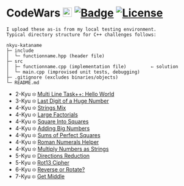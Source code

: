 # CodeWars <img src="https://raw.githubusercontent.com/konpa/devicon/master/icons/cplusplus/cplusplus-plain.svg?sanitize=true" alt="C++" width="24" height="24" /> [![Badge](https://www.codewars.com/users/Chris%20MB/badges/micro)](https://www.codewars.com/users/Chris%20MB)  [![License](https://img.shields.io/github/license/Chris-1101/boxecho.svg)](https://github.com/Chris-1101/boxecho/blob/master/LICENSE.md)

```
I upload these as-is from my local testing environment.
Typical directory structure for C++ challenges follows:

nkyu-kataname
├─ include
│  └─ functionname.hpp (header file)
├─ src
│  ├─ functionname.cpp (implementation file)         ⇐ solution
│  └─ main.cpp (improvised unit tests, debugging)
├─ .gitignore (excludes binaries/objects)
└─ README.md
```

* 2-Kyu ፨ [Multi Line Task++: Hello World](https://github.com/Chris-1101/codewars/tree/master/2kyu-multi-line-task) <!-- 13 -->
* 3-Kyu ፨ [Last Digit of a Huge Number](https://github.com/Chris-1101/codewars/tree/master/3kyu-last-digit-huge-power) <!-- 11 -->
* 4-Kyu ፨ [Strings Mix](https://github.com/Chris-1101/codewars/tree/master/4kyu-strings-mix) <!-- 04 -->
* 4-Kyu ፨ [Large Factorials](https://github.com/Chris-1101/codewars/tree/master/4kyu-large-factorials) <!-- 09 -->
* 4-Kyu ፨ [Square Into Squares](https://github.com/Chris-1101/codewars/tree/master/4kyu-square-into-squares) <!-- 05 -->
* 4-Kyu ፨ [Adding Big Numbers](https://github.com/Chris-1101/codewars/tree/master/4kyu-adding-big-numbers) <!-- 08 -->
* 4-Kyu ፨ [Sums of Perfect Squares](https://github.com/Chris-1101/codewars/tree/master/4kyu-sum-perfect-squares) <!-- 06 -->
* 4-Kyu ፨ [Roman Numerals Helper](https://github.com/Chris-1101/codewars/tree/master/4kyu-roman-numerals-helper) <!-- 10 -->
* 4-Kyu ፨ [Multiply Numbers as Strings](https://github.com/Chris-1101/codewars/tree/master/4kyu-multiply-numbers-as-strings) <!-- 07 -->
* 5-Kyu ፨ [Directions Reduction](https://github.com/Chris-1101/codewars/tree/master/5kyu-directions-reduction) <!-- 03 -->
* 5-Kyu ፨ [Rot13 Cipher](https://github.com/Chris-1101/codewars/tree/master/5kyu-rot13-cipher) <!-- 12 -->
* 6-Kyu ፨ [Reverse or Rotate?](https://github.com/Chris-1101/codewars/tree/master/6kyu-reverse-or-rotate) <!-- 01 -->
* 7-Kyu ፨ [Get Middle](https://github.com/Chris-1101/codewars/tree/master/7kyu-get-middle) <!-- 02 -->
